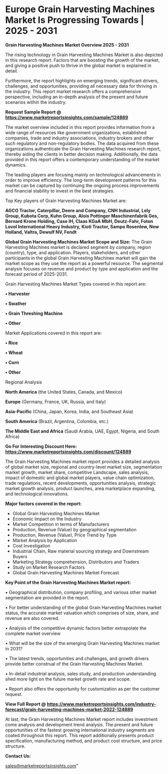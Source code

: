 # Europe Grain Harvesting Machines Market Is Progressing Towards | 2025 - 2031

<Strong> Grain Harvesting Machines Market Overview 2025 - 2031</strong>

The rising technology in Grain Harvesting Machines Market is also depicted in this research report. Factors that are boosting the growth of the market, and giving a positive push to thrive in the global market is explained in detail.

Furthermore, the report highlights on emerging trends, significant drivers, challenges, and opportunities, providing all necessary data for thriving in the industry. This report market research offers a comprehensive perspective, including an in-depth analysis of the present and future scenarios within the industry.

<strong>Request Sample Report @ <a href=https://www.marketreportsinsights.com/sample/124889>https://www.marketreportsinsights.com/sample/124889</a></strong>

The market overview included in this report provides information from a wide range of resources like government organizations, established companies, trade and industry associations, industry brokers and other such regulatory and non-regulatory bodies. The data acquired from these organizations authenticate the Grain Harvesting Machines research report, thereby aiding the clients in better decision making. Additionally, the data provided in this report offers a contemporary understanding of the market dynamics.

The leading players are focusing mainly on technological advancements in order to improve efficiency. The long-term development patterns for this market can be captured by continuing the ongoing process improvements and financial stability to invest in the best strategies.

Top Key players of Grain Harvesting Machines Market are:

<strong>AGCO Tractor, Caterpillar, Deere and Company, CNH Industrial, Lely Group, Kubota Corp, Kuhn Group, Alois Pottinger Maschinenfabrik Ges, Bernard Krone Holding, Case IH, Claas KGaA MbH, Deutz-Fahr, Foton Lovol International Heavy Industry, Kioti Tractor, Sampo Rosenlew, New Holland, Valtra, Dewulf NV, Fendt</strong>

<strong><b>Global Grain Harvesting Machines Market Scope and Size:</b></strong>
The Grain Harvesting Machines market is declared segment by company, region (country), type, and application. Players, stakeholders, and other participants in the global Grain Harvesting Machines market will gain the market scope as they use the report as a powerful resource. The segmental analysis focuses on revenue and product by type and application and the forecast period of 2025-2031.

Grain Harvesting Machines Market Types covered in this report are:

<strong>• Harvester

• Swather

• Grain Threshing Machine

• Other</strong>

Market Applications covered in this report are:

<strong>• Rice

• Wheat

• Corn

• Other</strong> 

Regional Analysis

<strong>North America</strong> (the United States, Canada, and Mexico)

<strong>Europe</strong> (Germany, France, UK, Russia, and Italy)

<strong>Asia-Pacific</strong> (China, Japan, Korea, India, and Southeast Asia)

<strong>South America</strong> (Brazil, Argentina, Colombia, etc.)

<strong>The Middle East and Africa</strong> (Saudi Arabia, UAE, Egypt, Nigeria, and South Africa)

<strong>Go For Interesting Discount Here: <a href=https://www.marketreportsinsights.com/discount/124889>https://www.marketreportsinsights.com/discount/124889</a></strong>

The Grain Harvesting Machines market report provides a detailed analysis of global market size, regional and country-level market size, segmentation market growth, market share, competitive Landscape, sales analysis, impact of domestic and global market players, value chain optimization, trade regulations, recent developments, opportunities analysis, strategic market growth analysis, product launches, area marketplace expanding, and technological innovations.

<strong><b>Major factors covered in the report:</b></strong>
<ul>
  <li>Global Grain Harvesting Machines Market </li>
  <li>Economic Impact on the Industry</li>
  <li>Market Competition in terms of Manufacturers</li>
  <li>Production, Revenue (Value) by geographical segmentation</li>
  <li>Production, Revenue (Value), Price Trend by Type</li>
  <li>Market Analysis by Application</li>
  <li>Cost Investigation</li>
  <li>Industrial Chain, Raw material sourcing strategy and Downstream Buyers</li>
  <li>Marketing Strategy comprehension, Distributors and Traders</li>
  <li>Study on Market Research Factors</li>
  <li>Global Grain Harvesting Machines Market Forecast</li>
</ul>

<strong><b>Key Point of the Grain Harvesting Machines Market report:</b></strong>

• Geographical distribution, company profiling, and various other market segmentation are provided in the report.

• For better understanding of the global Grain Harvesting Machines market status, the accurate market valuation which comprises of size, share, and revenue are also covered.

• Analysis of the competitive dynamic factors better extrapolate the complete market overview

• What will be the size of the emerging Grain Harvesting Machines market in 2031?

• The latest trends, opportunities and challenges, and growth drivers provide better construal of the Grain Harvesting Machines Market.

• In-detail industrial analysis, sales study, and production understanding shed more light on the future market growth rate and scope.

• Report also offers the opportunity for customization as per the customer request.

<strong><b>View Full Report @ <a href=https://www.marketreportsinsights.com/industry-forecast/grain-harvesting-machines-market-2022-124889>https://www.marketreportsinsights.com/industry-forecast/grain-harvesting-machines-market-2022-124889</a></b></strong>


At last, the Grain Harvesting Machines Market report includes investment come analysis and development trend analysis. The present and future opportunities of the fastest growing international industry segments are coated throughout this report. This report additionally presents product specification, manufacturing method, and product cost structure, and price structure.

<strong>Contact Us:</strong>

sales@marketreportsinsights.com"
